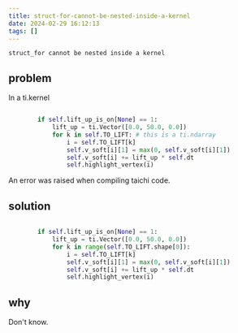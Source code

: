 ```yaml
---
title: struct-for-cannot-be-nested-inside-a-kernel
date: 2024-02-29 16:12:13
tags: []
---
```

```
struct_for cannot be nested inside a kernel
```


## problem

In a ti.kernel

```py

        if self.lift_up_is_on[None] == 1:
            lift_up = ti.Vector([0.0, 50.0, 0.0])
            for k in self.TO_LIFT: # this is a ti.ndarray
                i = self.TO_LIFT[k]
                self.v_soft[i][1] = max(0, self.v_soft[i][1])
                self.v_soft[i] += lift_up * self.dt
                self.highlight_vertex(i)
```

An error was raised when compiling taichi code. 

## solution

```py

        if self.lift_up_is_on[None] == 1:
            lift_up = ti.Vector([0.0, 50.0, 0.0])
            for k in range(self.TO_LIFT.shape[0]):
                i = self.TO_LIFT[k]
                self.v_soft[i][1] = max(0, self.v_soft[i][1])
                self.v_soft[i] += lift_up * self.dt
                self.highlight_vertex(i)
```

## why

Don't know.

